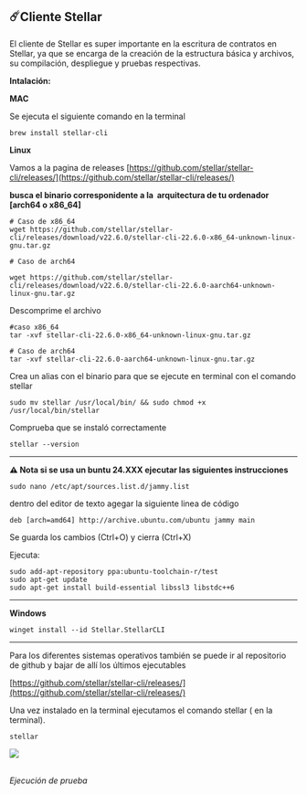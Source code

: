 ## **☄️Cliente Stellar**

El cliente de Stellar es super importante en la escritura de contratos en Stellar, ya que se encarga de la creación de la estructura básica y archivos, su compilación, despliegue y pruebas respectivas.

**Intalación:**

**MAC** 

Se ejecuta el siguiente comando en la terminal

```plaintext
brew install stellar-cli
```

**Linux**

Vamos a la pagina de releases [https://github.com/stellar/stellar-cli/releases/](https://github.com/stellar/stellar-cli/releases/)

**busca el binario corresponidente a la  arquitectura de tu ordenador \[arch64 o x86\_64\]**

```plaintext
# Caso de x86_64
wget https://github.com/stellar/stellar-cli/releases/download/v22.6.0/stellar-cli-22.6.0-x86_64-unknown-linux-gnu.tar.gz

# Caso de arch64

wget https://github.com/stellar/stellar-cli/releases/download/v22.6.0/stellar-cli-22.6.0-aarch64-unknown-linux-gnu.tar.gz 
```

Descomprime el archivo 

```plaintext
#caso x86_64
tar -xvf stellar-cli-22.6.0-x86_64-unknown-linux-gnu.tar.gz

# Caso de arch64
tar -xvf stellar-cli-22.6.0-aarch64-unknown-linux-gnu.tar.gz
```

Crea un alias con el binario para que se ejecute en terminal con el comando stellar

```plaintext
sudo mv stellar /usr/local/bin/ && sudo chmod +x /usr/local/bin/stellar
```

Comprueba que se instaló correctamente

```plaintext
stellar --version
```

---

**⚠️ Nota si se usa un buntu 24.XXX ejecutar las siguientes instrucciones**

```plaintext
sudo nano /etc/apt/sources.list.d/jammy.list
```

dentro del editor de texto agegar la siguiente linea de código

```plaintext
deb [arch=amd64] http://archive.ubuntu.com/ubuntu jammy main
```

Se guarda los cambios (Ctrl+O) y cierra (Ctrl+X)

Ejecuta:

```plaintext
sudo add-apt-repository ppa:ubuntu-toolchain-r/test
sudo apt-get update
sudo apt-get install build-essential libssl3 libstdc++6
```

---

**Windows**

```plaintext
winget install --id Stellar.StellarCLI 
```

---

Para los diferentes sistemas operativos también se puede ir al repositorio de github y bajar de allí los últimos ejecutables

[https://github.com/stellar/stellar-cli/releases/](https://github.com/stellar/stellar-cli/releases/)

Una vez instalado en la terminal ejecutamos el comando stellar ( en la terminal).

```plaintext
stellar
```

![](https://docs.stellarespanol.info/~gitbook/image?url=https%3A%2F%2F4030095675-files.gitbook.io%2F%7E%2Ffiles%2Fv0%2Fb%2Fgitbook-x-prod.appspot.com%2Fo%2Fspaces%252FtbyfkjBGlvJb3cEGvvm8%252Fuploads%252FPmKyXOU2utpYauP8mivD%252Fimage.png%3Falt%3Dmedia%26token%3Df6ede047-9310-48f2-befc-ae501100d425&width=768&dpr=4&quality=100&sign=6489f090&sv=2)

                                                                                                                      _Ejecución de prueba_
